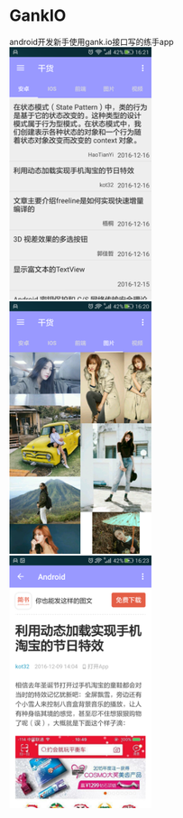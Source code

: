# GankIO
android开发新手使用gank.io接口写的练手app
<img src="https://github.com/DualShock4/GankIO/blob/master/gank2.png" width="50%" height="50%" />
<img src="https://github.com/DualShock4/GankIO/blob/master/gank3.png" width="50%" height="50%" />
<img src="https://github.com/DualShock4/GankIO/blob/master/gank1.png" width="50%" height="50%" />
